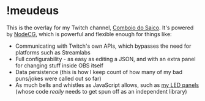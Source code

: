 !meudeus
========

This is the overlay for my Twitch channel, [Comboio do Saico](http://twitch.tv/ElSaico). It's powered by [NodeCG](http://github.com/nodecg/nodecg), which is powerful and flexible enough for things like:

* Communicating with Twitch's own APIs, which bypasses the need for platforms such as Streamlabs
* Full configurability - as easy as editing a JSON, and with an extra panel for changing stuff inside OBS itself
* Data persistence (this is how I keep count of how many of my bad puns/jokes were called out so far)
* As much bells and whistles as JavaScript allows, such as [my LED panels](https://github.com/ElSaico/comboio-overlay/blob/master/graphics/led.js) (whose code *really* needs to get spun off as an independent library)

